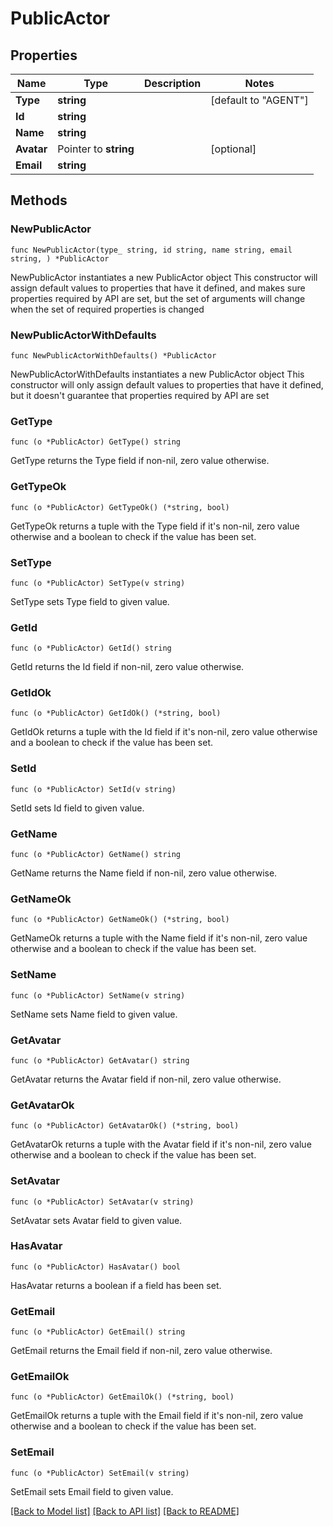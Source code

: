 # PublicActor

## Properties

Name | Type | Description | Notes
------------ | ------------- | ------------- | -------------
**Type** | **string** |  | [default to "AGENT"]
**Id** | **string** |  | 
**Name** | **string** |  | 
**Avatar** | Pointer to **string** |  | [optional] 
**Email** | **string** |  | 

## Methods

### NewPublicActor

`func NewPublicActor(type_ string, id string, name string, email string, ) *PublicActor`

NewPublicActor instantiates a new PublicActor object
This constructor will assign default values to properties that have it defined,
and makes sure properties required by API are set, but the set of arguments
will change when the set of required properties is changed

### NewPublicActorWithDefaults

`func NewPublicActorWithDefaults() *PublicActor`

NewPublicActorWithDefaults instantiates a new PublicActor object
This constructor will only assign default values to properties that have it defined,
but it doesn't guarantee that properties required by API are set

### GetType

`func (o *PublicActor) GetType() string`

GetType returns the Type field if non-nil, zero value otherwise.

### GetTypeOk

`func (o *PublicActor) GetTypeOk() (*string, bool)`

GetTypeOk returns a tuple with the Type field if it's non-nil, zero value otherwise
and a boolean to check if the value has been set.

### SetType

`func (o *PublicActor) SetType(v string)`

SetType sets Type field to given value.


### GetId

`func (o *PublicActor) GetId() string`

GetId returns the Id field if non-nil, zero value otherwise.

### GetIdOk

`func (o *PublicActor) GetIdOk() (*string, bool)`

GetIdOk returns a tuple with the Id field if it's non-nil, zero value otherwise
and a boolean to check if the value has been set.

### SetId

`func (o *PublicActor) SetId(v string)`

SetId sets Id field to given value.


### GetName

`func (o *PublicActor) GetName() string`

GetName returns the Name field if non-nil, zero value otherwise.

### GetNameOk

`func (o *PublicActor) GetNameOk() (*string, bool)`

GetNameOk returns a tuple with the Name field if it's non-nil, zero value otherwise
and a boolean to check if the value has been set.

### SetName

`func (o *PublicActor) SetName(v string)`

SetName sets Name field to given value.


### GetAvatar

`func (o *PublicActor) GetAvatar() string`

GetAvatar returns the Avatar field if non-nil, zero value otherwise.

### GetAvatarOk

`func (o *PublicActor) GetAvatarOk() (*string, bool)`

GetAvatarOk returns a tuple with the Avatar field if it's non-nil, zero value otherwise
and a boolean to check if the value has been set.

### SetAvatar

`func (o *PublicActor) SetAvatar(v string)`

SetAvatar sets Avatar field to given value.

### HasAvatar

`func (o *PublicActor) HasAvatar() bool`

HasAvatar returns a boolean if a field has been set.

### GetEmail

`func (o *PublicActor) GetEmail() string`

GetEmail returns the Email field if non-nil, zero value otherwise.

### GetEmailOk

`func (o *PublicActor) GetEmailOk() (*string, bool)`

GetEmailOk returns a tuple with the Email field if it's non-nil, zero value otherwise
and a boolean to check if the value has been set.

### SetEmail

`func (o *PublicActor) SetEmail(v string)`

SetEmail sets Email field to given value.



[[Back to Model list]](../README.md#documentation-for-models) [[Back to API list]](../README.md#documentation-for-api-endpoints) [[Back to README]](../README.md)


